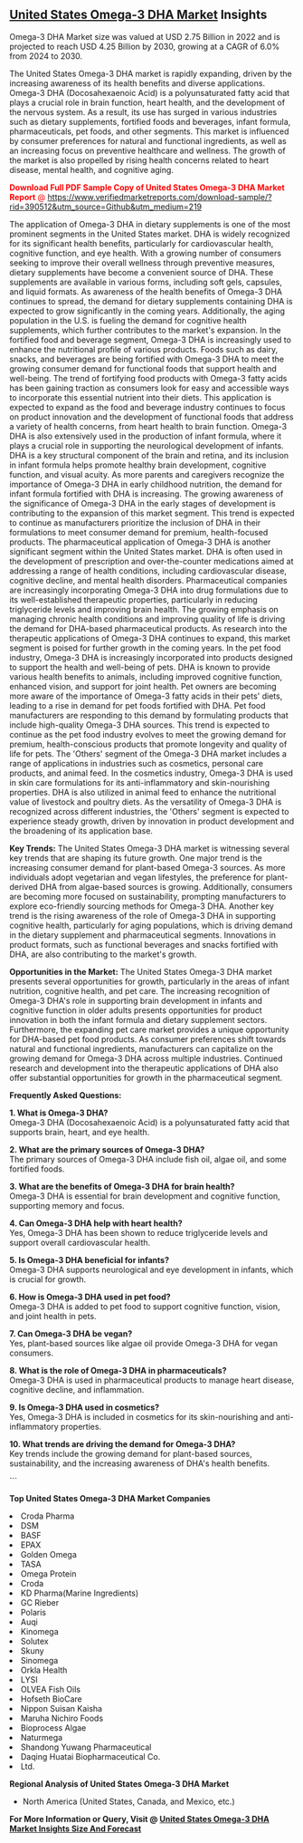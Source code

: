 <h2><a href="https://www.verifiedmarketreports.com/download-sample/?rid=390512&amp;utm_source=Github&amp;utm_medium=219" target="_blank">United States Omega-3 DHA Market</a> Insights</h2><p>Omega-3 DHA Market size was valued at USD 2.75 Billion in 2022 and is projected to reach USD 4.25 Billion by 2030, growing at a CAGR of 6.0% from 2024 to 2030.</p><p> <p>The United States Omega-3 DHA market is rapidly expanding, driven by the increasing awareness of its health benefits and diverse applications. Omega-3 DHA (Docosahexaenoic Acid) is a polyunsaturated fatty acid that plays a crucial role in brain function, heart health, and the development of the nervous system. As a result, its use has surged in various industries such as dietary supplements, fortified foods and beverages, infant formula, pharmaceuticals, pet foods, and other segments. This market is influenced by consumer preferences for natural and functional ingredients, as well as an increasing focus on preventive healthcare and wellness. The growth of the market is also propelled by rising health concerns related to heart disease, mental health, and cognitive aging. <p><span class=""><span style="color: #ff0000;"><strong>Download Full PDF Sample Copy of United States Omega-3 DHA Market Report</strong> @ </span><a href="https://www.verifiedmarketreports.com/download-sample/?rid=390512&amp;utm_source=Github&amp;utm_medium=219" target="_blank">https://www.verifiedmarketreports.com/download-sample/?rid=390512&amp;utm_source=Github&amp;utm_medium=219</a></span></p></p> <p>The application of Omega-3 DHA in dietary supplements is one of the most prominent segments in the United States market. DHA is widely recognized for its significant health benefits, particularly for cardiovascular health, cognitive function, and eye health. With a growing number of consumers seeking to improve their overall wellness through preventive measures, dietary supplements have become a convenient source of DHA. These supplements are available in various forms, including soft gels, capsules, and liquid formats. As awareness of the health benefits of Omega-3 DHA continues to spread, the demand for dietary supplements containing DHA is expected to grow significantly in the coming years. Additionally, the aging population in the U.S. is fueling the demand for cognitive health supplements, which further contributes to the market's expansion. In the fortified food and beverage segment, Omega-3 DHA is increasingly used to enhance the nutritional profile of various products. Foods such as dairy, snacks, and beverages are being fortified with Omega-3 DHA to meet the growing consumer demand for functional foods that support health and well-being. The trend of fortifying food products with Omega-3 fatty acids has been gaining traction as consumers look for easy and accessible ways to incorporate this essential nutrient into their diets. This application is expected to expand as the food and beverage industry continues to focus on product innovation and the development of functional foods that address a variety of health concerns, from heart health to brain function. Omega-3 DHA is also extensively used in the production of infant formula, where it plays a crucial role in supporting the neurological development of infants. DHA is a key structural component of the brain and retina, and its inclusion in infant formula helps promote healthy brain development, cognitive function, and visual acuity. As more parents and caregivers recognize the importance of Omega-3 DHA in early childhood nutrition, the demand for infant formula fortified with DHA is increasing. The growing awareness of the significance of Omega-3 DHA in the early stages of development is contributing to the expansion of this market segment. This trend is expected to continue as manufacturers prioritize the inclusion of DHA in their formulations to meet consumer demand for premium, health-focused products. The pharmaceutical application of Omega-3 DHA is another significant segment within the United States market. DHA is often used in the development of prescription and over-the-counter medications aimed at addressing a range of health conditions, including cardiovascular disease, cognitive decline, and mental health disorders. Pharmaceutical companies are increasingly incorporating Omega-3 DHA into drug formulations due to its well-established therapeutic properties, particularly in reducing triglyceride levels and improving brain health. The growing emphasis on managing chronic health conditions and improving quality of life is driving the demand for DHA-based pharmaceutical products. As research into the therapeutic applications of Omega-3 DHA continues to expand, this market segment is poised for further growth in the coming years. In the pet food industry, Omega-3 DHA is increasingly incorporated into products designed to support the health and well-being of pets. DHA is known to provide various health benefits to animals, including improved cognitive function, enhanced vision, and support for joint health. Pet owners are becoming more aware of the importance of Omega-3 fatty acids in their pets' diets, leading to a rise in demand for pet foods fortified with DHA. Pet food manufacturers are responding to this demand by formulating products that include high-quality Omega-3 DHA sources. This trend is expected to continue as the pet food industry evolves to meet the growing demand for premium, health-conscious products that promote longevity and quality of life for pets. The 'Others' segment of the Omega-3 DHA market includes a range of applications in industries such as cosmetics, personal care products, and animal feed. In the cosmetics industry, Omega-3 DHA is used in skin care formulations for its anti-inflammatory and skin-nourishing properties. DHA is also utilized in animal feed to enhance the nutritional value of livestock and poultry diets. As the versatility of Omega-3 DHA is recognized across different industries, the 'Others' segment is expected to experience steady growth, driven by innovation in product development and the broadening of its application base. <p><strong>Key Trends:</strong> The United States Omega-3 DHA market is witnessing several key trends that are shaping its future growth. One major trend is the increasing consumer demand for plant-based Omega-3 sources. As more individuals adopt vegetarian and vegan lifestyles, the preference for plant-derived DHA from algae-based sources is growing. Additionally, consumers are becoming more focused on sustainability, prompting manufacturers to explore eco-friendly sourcing methods for Omega-3 DHA. Another key trend is the rising awareness of the role of Omega-3 DHA in supporting cognitive health, particularly for aging populations, which is driving demand in the dietary supplement and pharmaceutical segments. Innovations in product formats, such as functional beverages and snacks fortified with DHA, are also contributing to the market's growth. <p><strong>Opportunities in the Market:</strong> The United States Omega-3 DHA market presents several opportunities for growth, particularly in the areas of infant nutrition, cognitive health, and pet care. The increasing recognition of Omega-3 DHA's role in supporting brain development in infants and cognitive function in older adults presents opportunities for product innovation in both the infant formula and dietary supplement sectors. Furthermore, the expanding pet care market provides a unique opportunity for DHA-based pet food products. As consumer preferences shift towards natural and functional ingredients, manufacturers can capitalize on the growing demand for Omega-3 DHA across multiple industries. Continued research and development into the therapeutic applications of DHA also offer substantial opportunities for growth in the pharmaceutical segment. <p><strong>Frequently Asked Questions:</strong></p> <p><strong>1. What is Omega-3 DHA?</strong><br> Omega-3 DHA (Docosahexaenoic Acid) is a polyunsaturated fatty acid that supports brain, heart, and eye health.</p> <p><strong>2. What are the primary sources of Omega-3 DHA?</strong><br> The primary sources of Omega-3 DHA include fish oil, algae oil, and some fortified foods.</p> <p><strong>3. What are the benefits of Omega-3 DHA for brain health?</strong><br> Omega-3 DHA is essential for brain development and cognitive function, supporting memory and focus.</p> <p><strong>4. Can Omega-3 DHA help with heart health?</strong><br> Yes, Omega-3 DHA has been shown to reduce triglyceride levels and support overall cardiovascular health.</p> <p><strong>5. Is Omega-3 DHA beneficial for infants?</strong><br> Omega-3 DHA supports neurological and eye development in infants, which is crucial for growth.</p> <p><strong>6. How is Omega-3 DHA used in pet food?</strong><br> Omega-3 DHA is added to pet food to support cognitive function, vision, and joint health in pets.</p> <p><strong>7. Can Omega-3 DHA be vegan?</strong><br> Yes, plant-based sources like algae oil provide Omega-3 DHA for vegan consumers.</p> <p><strong>8. What is the role of Omega-3 DHA in pharmaceuticals?</strong><br> Omega-3 DHA is used in pharmaceutical products to manage heart disease, cognitive decline, and inflammation.</p> <p><strong>9. Is Omega-3 DHA used in cosmetics?</strong><br> Yes, Omega-3 DHA is included in cosmetics for its skin-nourishing and anti-inflammatory properties.</p> <p><strong>10. What trends are driving the demand for Omega-3 DHA?</strong><br> Key trends include the growing demand for plant-based sources, sustainability, and the increasing awareness of DHA's health benefits.</p> ```</p><p><strong>Top United States Omega-3 DHA Market Companies</strong></p><div data-test-id=""><p><li>Croda Pharma</li><li> DSM</li><li> BASF</li><li> EPAX</li><li> Golden Omega</li><li> TASA</li><li> Omega Protein</li><li> Croda</li><li> KD Pharma(Marine Ingredients)</li><li> GC Rieber</li><li> Polaris</li><li> Auqi</li><li> Kinomega</li><li> Solutex</li><li> Skuny</li><li> Sinomega</li><li> Orkla Health</li><li> LYSI</li><li> OLVEA Fish Oils</li><li> Hofseth BioCare</li><li> Nippon Suisan Kaisha</li><li> Maruha Nichiro Foods</li><li> Bioprocess Algae</li><li> Naturmega</li><li> Shandong Yuwang Pharmaceutical</li><li> Daqing Huatai Biopharmaceutical Co.</li><li> Ltd.</li></p><div><strong>Regional Analysis of&nbsp;United States Omega-3 DHA Market</strong></div><ul><li dir="ltr"><p dir="ltr">North America&nbsp;(United States, Canada, and Mexico, etc.)</p></li></ul><p><strong>For More Information or Query, Visit @&nbsp;</strong><strong><a href="https://www.verifiedmarketreports.com/product/omega-3-dha-market/?utm_source=Github&amp;utm_medium=219" target="_blank">United States Omega-3 DHA Market Insights Size And Forecast</a></strong></p></div>
